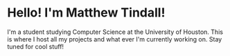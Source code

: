 # Hello! I'm Matthew Tindall!
I'm a student studying Computer Science at the University of Houston. This is where I host all my projects and what ever I'm currently working on. Stay tuned for cool stuff!
